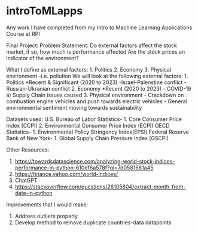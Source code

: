 # introToMLapps
Any work I have completed from my Intro to Machine Learning Applications Course at RPI

Final Project:
Problem Statement:
   Do external factors affect the stock market, if so, how much is performance affected
   Are the stock prices an indicator of the environment?

   What I define as external factors:
      1. Politics
      2. Economy
      3. Physical environment
         -i.e. pollution
   We will look at the following external factors:
      1. Politics
         *Recent & Significant (2020 to 2023)
         -Israel-Palenstine conflict
         -Russian-Ukranian conflict
      2. Economy
         *Recent (2020 to 2023)
         - COVID-19
            a) Supply Chain issues caused
      3. Physical environment
         - Crackdown on combustion engine vehicles and push towards electric vehicles
         - General environmental sentiment moving towards sustainability

   Datasets used:
      U.S. Bureau of Labor Statistics-
      1. Core Consumer Price Index (CCPI)
      2. Environmental Consumer Price Index (ECPI)
      OECD Statistics-
      1. Environmental Policy Stringency Index(EPSI)
      Federal Reserve Bank of New York-
      1. Global Supply Chain Pressure Index (GSCPI)

   Other Resources:
   1. https://towardsdatascience.com/analyzing-world-stock-indices-performance-in-python-610df6a578f?gi=7d0581681a45
   2. https://finance.yahoo.com/world-indices/
   3. ChatGPT
   4. https://stackoverflow.com/questions/26105804/extract-month-from-date-in-python

Improvements that I would make:
1. Address outliers properly
2. Develop method to remove duplicate countries-data datapoints
